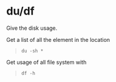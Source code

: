 # du/df

Give the disk usage.  

Get a list of all the element in the location
> `du -sh *` 
 
Get usage of all file system with
> `df -h`
